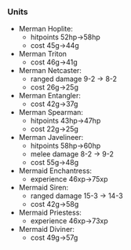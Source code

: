 ### Units
   * Merman Hoplite:
     * hitpoints 52hp->58hp
     * cost 45g->44g
   * Merman Triton
     * cost 46g->41g
   * Merman Netcaster:
     * ranged damage 9-2 -> 8-2
     * cost 26g->25g
   * Merman Entangler:
     * cost 42g->37g
   * Merman Spearman:
     * hitpoints 43hp->47hp
     * cost 22g->25g
   * Merman Javelineer:
     * hitpoints 58hp->60hp
     * melee damage 8-2 -> 9-2
     * cost 55g->48g
   * Mermaid Enchantress:
     * experience 46xp->75xp
   * Mermaid Siren:
     * ranged damage 15-3 -> 14-3
     * cost 42g->58g
   * Mermaid Priestess:
     * experience 46xp->73xp
   * Mermaid Diviner:
     * cost 49g->57g
     
